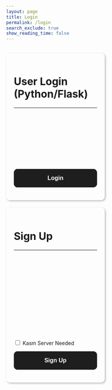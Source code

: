 ```yaml
---
layout: page
title: Login
permalink: /login
search_exclude: true
show_reading_time: false
---
```



<style>
   .submit-button {
       width: 100%;
       padding: 1rem;
       color: black;
       border: none;
       border-radius: 10px;
       font-size: 1rem;
       font-weight: 600;
       cursor: pointer;
       transition: all 0.3s ease;
       position: relative;
       padding: 1rem;
   }


   .login-container {
       display: flex;
       justify-content: space-between;
       flex-wrap: wrap;
       /* allows the cards to wrap onto the next line if the screen is too small */
   }


   .login-card {
       margin-top: 0;
       /* remove the top margin */
       width: 45%;
       border: 1px solid rgba(255, 255, 255, 0.5);
       border-radius: 10px;
       padding: 20px;
       box-shadow: 2px 2px 5px rgba(0, 0, 0, 0.3);
       margin-bottom: 20px;
       overflow-x: auto;
       /* Enable horizontal scrolling */
   }


   .login-card h1 {
       margin-bottom: 20px;
   }


   .signup-card {
       margin-top: 0;
       /* remove the top margin */
       width: 45%;
       border: 1px solid rgba(255, 255, 255, 0.5);
       border-radius: 10px;
       padding: 20px;
       box-shadow: 2px 2px 5px rgba(0, 0, 0, 0.3);
       margin-bottom: 20px;
       overflow-x: auto;
       /* Enable horizontal scrolling */
   }


   .signup-card h1 {
       margin-bottom: 20px;
   }


   .form-group {
       position: relative;
       margin-bottom: 1.5rem;
   }


   .form-group ion-icon {
       position: absolute;
       top: 50%;
       left: 10px;
       /* Adjust based on desired spacing */
       transform: translateY(-50%);
       font-size: 1.5rem;
       /* Adjust the size of the icon */
       color: rgba(255, 255, 255, 0.4);
       pointer-events: none;
       /* Ensure the icon does not interfere with input focus */
   }


   .form-input {
       width: 100%;
       padding: 1rem 1rem 1rem 3rem;
       /* Add left padding to make room for the icon */
       background: rgba(255, 255, 255, 0.05);
       border: 1px solid rgba(255, 255, 255, 0.1);
       border-radius: 10px;
       font-size: 1rem;
       color: white;
       transition: all 0.3s ease;
   }


   .form-input::placeholder {
       color: rgba(255, 255, 255, 0.4);
   }


   .form-input:focus {
       outline: none;
       border-color: rgba(255, 255, 255, 0.3);
       background: rgba(255, 255, 255, 0.1);
       box-shadow: 0 0 0 4px rgba(255, 255, 255, 0.05);
   }


   .glow-on-hover-search {
       //this makes it actually glow
       border: none;
       outline: none;
       color: #fff;
       background: #1e1e1e;
       cursor: pointer;
       position: relative;
       z-index: 0;
       border-radius: 10px;
   }


   .glow-on-hover-search:before {
       content: '';
       background: linear-gradient(45deg, #ff0000, #ff7300, #fffb00, #48ff00, #00ffd5, #002bff, #7a00ff, #ff00c8, #ff0000);
       position: absolute;
       top: -2px;
       left: -2px;
       background-size: 400%;
       z-index: -1;
       filter: blur(5px);
       width: calc(100% + 4px);
       height: calc(100% + 4px);
       animation: glowing 20s linear infinite;
       opacity: 0;
       transition: opacity .3s ease-in-out;
       border-radius: 10px;
   }


   .glow-on-hover-search:hover:before {
       opacity: 1;
   }


   .glow-on-hover-search:after {
       z-index: -1;
       content: '';
       position: absolute;
       width: 100%;
       height: 100%;
       background: #1e1e1e;
       left: 0;
       top: 0;
       border-radius: 10px;
   }


   @keyframes glowing {
       0% {
           background-position: 0 0;
       }


       50% {
           background-position: 400% 0;
       }


       100% {
           background-position: 0 0;
       }
   }
</style>
<br>
<div class="login-container">
   <!-- Python Login Form -->
   <div class="login-card">
       <h1 id="pythonTitle">User Login (Python/Flask)</h1>
       <hr>
       <form id="pythonForm" onsubmit="loginBoth(); return false;">
           <div class="form-group">
               <input type="text" class="form-input" id="uid" placeholder="GitHub ID" required>
               <ion-icon name="id-card-outline"></ion-icon>
           </div>
           <div class="form-group">
               <ion-icon name="lock-closed-outline"></ion-icon>
               <input type="password" class="form-input" id="password" placeholder="Password" required>
           </div>
           <p>
               <button type="submit" class="glow-on-hover-search submit-button">Login</button>
           </p>
           <p id="message" style="color: red;"></p>
       </form>
   </div>
   <div class="signup-card">
       <h1 id="signupTitle">Sign Up</h1>
       <hr>
       <form id="signupForm" onsubmit="signup(); return false;">
           <div class="form-group">
               <ion-icon name="person-outline"></ion-icon>
               <input type="text" class="form-input" id="name" placeholder="Name" required>
           </div>
           <div class="form-group">
               <input type="text" class="form-input" id="signupUid" placeholder="GitHub ID" required>
               <ion-icon name="id-card-outline"></ion-icon>
           </div>
           <div class="form-group">
               <ion-icon name="lock-closed-outline"></ion-icon>
               <input type="password" class="form-input" id="signupPassword" placeholder="Password" required>
           </div>
           <p>
               <label>
                   <input type="checkbox" name="kasmNeeded" id="kasmNeeded">
                   Kasm Server Needed
               </label>
           </p>
           <p>
               <button type="submit" class="glow-on-hover-search submit-button">Sign Up</button>
           </p>
           <p id="signupMessage" style="color: green;"></p>
       </form>
   </div>
</div>
<script type="module" src="https://unpkg.com/ionicons@7.1.0/dist/ionicons/ionicons.esm.js"></script>
<script nomodule src="https://unpkg.com/ionicons@7.1.0/dist/ionicons/ionicons.js"></script>
<script type="module">
   import { login, pythonURI, javaURI, fetchOptions } from '{{site.baseurl}}/assets/js/api/config.js';
   // Function to handle both Python and Java login simultaneously
   window.loginBoth = function () {
       pythonLogin(); // Call Python login
       javaLogin();   // Call Java login
   }
   // Function to handle Python login
   window.pythonLogin = function () {
       const options = {
           URL: `${pythonURI}/api/authenticate`,
           callback: pythonDatabase,
           message: "message",
           method: "POST",
           cache: "no-cache",
           body: {
               uid: document.getElementById("uid").value,
               password: document.getElementById("password").value,
           }
       };
       login(options);
   }
   // Function to handle Java login
   window.javaLogin = async function () {
    const options = {
        URL: `${javaURI}/authenticate`,
        callback: javaDatabase,
        message: "message",
        method: "POST",
        cache: "no-cache",
        body: JSON.stringify({
            uid: document.getElementById("uid").value,
            password: document.getElementById("password").value,
        }),
        headers: {
            "Content-Type": "application/json",
        },
    };
    try {
        // Attempt to log in
        const response = await login(options);
        if (response.ok) {
            console.log("Login successful!");
        } else {
            throw new Error("Invalid login");
        }
    } catch (error) {
        console.error("Login failed:", error.message);
        // If login fails, create a new Java account
        if (error.message === "Invalid login") {
            alert("Login failed. Creating a new Java account for the user...");
            const signupOptionsJava = {
                URL: `${javaURI}/api/person/create`,
                method: "POST",
                cache: "no-cache",
                headers: new Headers({
                    "Content-Type": "application/json",
                }),
                body: JSON.stringify({
                    uid: document.getElementById("uid").value,
                    email: document.getElementById("uid").value + "@gmail.com",
                    dob: "11-01-2024", // Static date, can be modified
                    name: document.getElementById("uid").value,
                    password: document.getElementById("password").value,
                    kasmServerNeeded: False,
                }),
            };
            try {
                // Create a new account
                const signupResponse = await fetch(signupOptionsJava.URL, signupOptionsJava);
                if (signupResponse.ok) {
                    const signupResult = await signupResponse.json();
                    console.log("Account creation successful:", signupResult);
                    // Log the user in after successful account creation
                    const newLoginResponse = await login(options);
                    if (newLoginResponse.ok) {
                        console.log("Login successful after account creation!");
                    } else {
                        throw new Error("Login failed after account creation");
                    }
                } else {
                    throw new Error("Account creation failed");
                }
            } catch (signupError) {
                console.error("Account creation failed:", signupError.message);
                alert("Account creation failed. Please try again.");
            }
        } else {
            alert("An unexpected error occurred. Please try again later.");
        }
    }
};


   // Function to fetch and display Python data
   function pythonDatabase() {
       const URL = `${pythonURI}/api/id`;
       fetch(URL, fetchOptions)
           .then(response => {
               if (!response.ok) {
                   throw new Error(`Flask server response: ${response.status}`);
               }
               return response.json();
           })
           .then(data => {
               window.location.href = '{{site.baseurl}}/profile';
           })
           .catch(error => {
               document.getElementById("message").textContent = `Error: ${error.message}`;
           });
   }


   window.signup = function () {
       const signupButton = document.querySelector(".signup-card button");
       // Disable the button and change its color
       signupButton.disabled = true;
       signupButton.style.backgroundColor = '#d3d3d3'; // Light gray to indicate disabled state
       const signupOptions = {
           URL: `${pythonURI}/api/user`,
           method: "POST",
           cache: "no-cache",
           body: {
               name: document.getElementById("name").value,
               uid: document.getElementById("signupUid").value,
               password: document.getElementById("signupPassword").value,
               kasm_server_needed: document.getElementById("kasmNeeded").checked,
           }
       };
       fetch(signupOptions.URL, {
           method: signupOptions.method,
           headers: {
               "Content-Type": "application/json"
           },
           body: JSON.stringify(signupOptions.body)
       })
           .then(response => {
               if (!response.ok) {
                   throw new Error(`Signup failed: ${response.status}`);
               }
               return response.json();
           })
           .then(data => {
               document.getElementById("signupMessage").textContent = "Signup successful!";
               // Optionally redirect to login page or handle as needed
               // window.location.href = '{{site.baseurl}}/profile';
           })
           .catch(error => {
               console.error("Signup Error:", error);
               document.getElementById("signupMessage").textContent = `Signup Error: ${error.message}`;
               // Re-enable the button if there is an error
               signupButton.disabled = false;
               signupButton.style.backgroundColor = ''; // Reset to default color
           });
   }




   function javaDatabase() {
       const URL = `${javaURI}/api/person/get`;
       fetch(URL, fetchOptions)
           .then(response => {
               if (!response.ok) {
                   throw new Error(`Spring server response: ${response.status}`);
               }
               return response.json();
           })
           .catch(error => {
               console.error("Java Database Error:", error);
           });
   }
</script>



